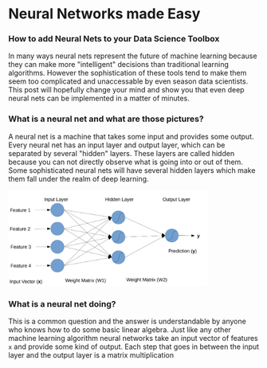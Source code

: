 # Neural Networks made Easy
### How to add Neural Nets to your Data Science Toolbox
In many ways neural nets represent the future of machine learning because they can make more "intelligent" decisions than traditional learning algorithms. However the sophistication of these tools tend to make them seem too complicated and unaccessable by even season data scientists. This post will hopefully change your mind and show you that even deep neural nets can be implemented in a matter of minutes.

### What is a neural net and what are those pictures?
A neural net is a machine that takes some input and provides some output. Every neural net has an input layer and output layer, which can be separated by several "hidden" layers. These layers are called hidden because you can not directly observe what is going into or out of them. Some sophisticated neural nets will have several hidden layers which make them fall under the realm of deep learning.

<img src="../nn_diagram.png" width="400px">

### What is a neural net doing?

This is a common question and the answer is understandable by anyone who knows how to do some basic linear algebra. Just like any other machine learning algorithm neural networks take an input vector of features `x` and provide some kind of output. Each step that goes in between the input layer and the output layer is a matrix multiplication

